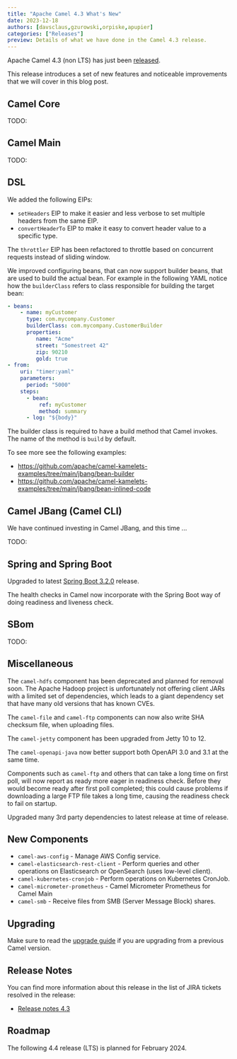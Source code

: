 ```yaml
---
title: "Apache Camel 4.3 What's New"
date: 2023-12-18
authors: [davsclaus,gzurowski,orpiske,apupier]
categories: ["Releases"]
preview: Details of what we have done in the Camel 4.3 release.
---
```


Apache Camel 4.3 (non LTS) has just been [released](/blog/2023/12/RELEASE-4.3.0/).

This release introduces a set of new features and noticeable improvements that we will cover in this blog post.

## Camel Core

TODO:

## Camel Main

TODO:

## DSL

We added the following EIPs:

- `setHeaders` EIP to make it easier and less verbose to set multiple headers from the same EIP.
- `convertHeaderTo` EIP to make it easy to convert header value to a specific type.

The `throttler` EIP has been refactored to throttle based on concurrent requests instead of sliding window.

We improved configuring beans, that can now support builder beans, that are used to build the actual bean.
For example in the following YAML notice how the `builderClass` refers to class responsible for building the target bean:

```yaml
- beans:
    - name: myCustomer
      type: com.mycompany.Customer
      builderClass: com.mycompany.CustomerBuilder
      properties:
         name: "Acme"
         street: "Somestreet 42"
         zip: 90210
         gold: true
- from:
    uri: "timer:yaml"
    parameters:
      period: "5000"
    steps:
      - bean:
          ref: myCustomer
          method: summary
      - log: "${body}"
```

The builder class is required to have a build method that Camel invokes. The name of the method is `build` by default.

To see more see the following examples:

- https://github.com/apache/camel-kamelets-examples/tree/main/jbang/bean-builder
- https://github.com/apache/camel-kamelets-examples/tree/main/jbang/bean-inlined-code

## Camel JBang (Camel CLI)

We have continued investing in Camel JBang, and this time ...

TODO:

## Spring and Spring Boot

Upgraded to latest [Spring Boot 3.2.0](https://spring.io/blog/2023/11/23/spring-boot-3-2-0-available-now) release.

The health checks in Camel now incorporate with the Spring Boot way of doing readiness and liveness check.

## SBom

TODO:

## Miscellaneous

The `camel-hdfs` component has been deprecated and planned for removal soon. The Apache Hadoop project is unfortunately
not offering client JARs with a limited set of dependencies, which leads to a giant dependency set that have many
old versions that has known CVEs.

The `camel-file` and `camel-ftp` components can now also write SHA checksum file, when uploading files.

The `camel-jetty` component has been upgraded from Jetty 10 to 12.

The `camel-openapi-java` now better support both OpenAPI 3.0 and 3.1 at the same time.

Components such as `camel-ftp` and others that can take a long time on first poll, will now report as ready
more eager in readiness check. Before they would become ready after first poll completed; this could cause
problems if downloading a large FTP file takes a long time, causing the readiness check to fail on startup.

Upgraded many 3rd party dependencies to latest release at time of release.

## New Components

- `camel-aws-config` - Manage AWS Config service.
- `camel-elasticsearch-rest-client` - Perform queries and other operations on Elasticsearch or OpenSearch (uses low-level client).
- `camel-kubernetes-cronjob` - Perform operations on Kubernetes CronJob.
- `camel-micrometer-prometheus` - Camel Micrometer Prometheus for Camel Main
- `camel-smb` - Receive files from SMB (Server Message Block) shares.

## Upgrading

Make sure to read the [upgrade guide](/manual/camel-4x-upgrade-guide-4_3.html) if you are upgrading from a previous Camel version.

## Release Notes

You can find more information about this release in the list of JIRA tickets resolved in the release:

- [Release notes 4.3](/releases/release-4.3.0/)

## Roadmap

The following 4.4 release (LTS) is planned for February 2024.

